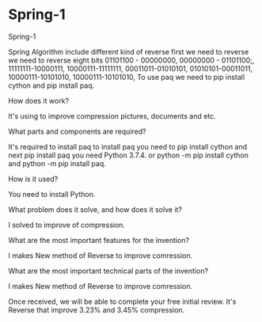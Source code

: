 # Spring-1
Spring-1

Spring Algorithm include different kind of reverse first we need to reverse we need to reverse eight bits 01101100 - 00000000, 00000000 - 01101100;, 11111111-10000111, 10000111-11111111, 00011011-01010101, 01010101-00011011, 10000111-10101010, 10000111-10101010, To use paq we need to pip install cython and pip install paq.


How does it work?

 

It's using to improve compression pictures, documents and etc.

 

What parts and components are required?

 

It's required to install paq to install paq you need to pip install cython and next pip install paq you need Python 3.7.4. or python -m pip install cython and python -m pip install paq.

 

How is it used?

 

You need to install Python.  

 

What problem does it solve, and how does it solve it?

 

I solved to improve of compression.

 

What are the most important features for the invention?

 

I makes New method of Reverse to improve comression.

 

What are the most important technical parts of the invention?

 

I makes New method of Reverse to improve comression.




 

Once received, we will be able to complete your free initial review.
It's Reverse that improve 3.23% and 3.45% compression.
